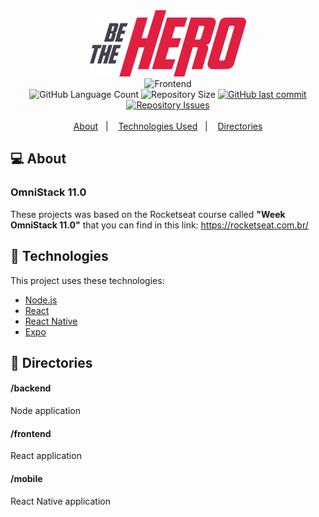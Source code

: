 <div align="center">
    <img alt="Be The Hero" title="#bethehero" src=".github/logo.svg" width="250px" />
</div>

<div align="center">
  <img alt="Frontend" src=".github/be-the-hero-desktop.gif" width="50%">
</div>

<div align="center">
  <img alt="GitHub Language Count" src="https://img.shields.io/github/languages/count/edusik/be-the-hero">

  <img alt="Repository Size" src="https://img.shields.io/github/repo-size/edusik/be-the-hero">
  
  <a href="https://github.com/edusik/be-the-hero/commits/master">
    <img alt="GitHub last commit" src="https://img.shields.io/github/last-commit/edusik/be-the-hero">
  </a>

  <a href="https://github.com/edusik/be-the-hero/issues">
    <img alt="Repository Issues" src="https://img.shields.io/github/issues/edusik/be-the-hero">
  </a> 
</div>
<br />

<div align="center">
    <a href="#about">About</a>&nbsp;&nbsp; | &nbsp;&nbsp;
    <a href="#technologies">Technologies Used</a>&nbsp;&nbsp; | &nbsp;&nbsp;
     <a href="#directories">Directories</a>
</div>

<div id="about"> 

## :computer: About
### OmniStack 11.0
These projects was based on the Rocketseat course called <b>"Week OmniStack 11.0"</b> that you can find in this link: https://rocketseat.com.br/
</div>

<div id="technologies">   

## :rocket: Technologies
This project uses these technologies:

- [Node.js](https://nodejs.org/en/)
- [React](https://reactjs.org)
- [React Native](https://facebook.github.io/react-native/)
- [Expo](https://expo.io/)
</div>

<div id="directories">   

## :file_folder: Directories
#### /backend
Node application

#### /frontend
React application

#### /mobile
React Native application
</div>

